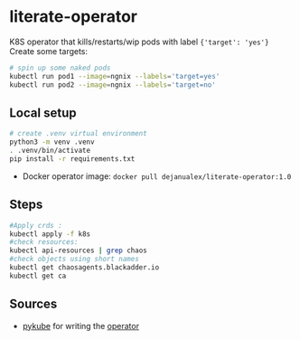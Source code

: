 # literate-operator
K8S operator that kills/restarts/wip pods with label `{'target': 'yes'}`
Create some targets:
```bash
# spin up some naked pods
kubectl run pod1 --image=ngnix --labels='target=yes'
kubectl run pod2 --image=ngnix --labels='target=no'
```

## Local setup

```bash
# create .venv virtual environment
python3 -m venv .venv
. .venv/bin/activate
pip install -r requirements.txt
```
* Docker operator image: `docker pull dejanualex/literate-operator:1.0`

## Steps

```bash
#Apply crds : 
kubectl apply -f k8s
#check resources: 
kubectl api-resources | grep chaos
#check objects using short names
kubectl get chaosagents.blackadder.io
kubectl get ca
```

## Sources

* [pykube](https://pykube.readthedocs.io/en/latest/index.html) for writing the [operator](https://pykube.readthedocs.io/en/latest/howtos/write-an-operator.html)

